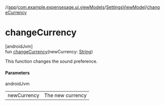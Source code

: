 //[app](../../../index.md)/[com.example.expensesage.ui.viewModels](../index.md)/[SettingsViewModel](index.md)/[changeCurrency](change-currency.md)

# changeCurrency

[androidJvm]\
fun [changeCurrency](change-currency.md)(newCurrency: [String](https://kotlinlang.org/api/latest/jvm/stdlib/kotlin/-string/index.html))

This function changes the sound preference.

#### Parameters

androidJvm

| | |
|---|---|
| newCurrency | The new currency |
